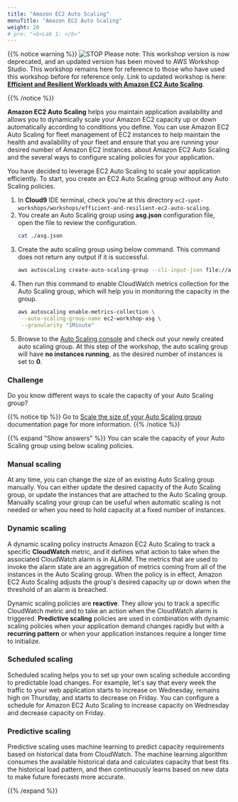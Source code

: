 ```yaml
---
title: "Amazon EC2 Auto Scaling"
menuTitle: "Amazon EC2 Auto Scaling"
weight: 20
# pre: "<b>Lab 1: </b>"
---
```


{{% notice warning %}}
![STOP](../images/stop_small.png)
Please note: This workshop version is now deprecated, and an updated version has been moved to AWS Workshop Studio. This workshop remains here for reference to those who have used this workshop before for reference only. Link to updated workshop is here: **[Efficient and Resilient Workloads with Amazon EC2 Auto Scaling](https://catalog.us-east-1.prod.workshops.aws/workshops/20c57d32-162e-4ad5-86a6-dff1f8de4b3c/en-US)**.

{{% /notice %}}

**Amazon EC2 Auto Scaling** helps you maintain application availability and allows you to dynamically scale your Amazon EC2 capacity up or down automatically according to conditions you define. You can use Amazon EC2 Auto Scaling for fleet management of EC2 instances to help maintain the health and availability of your fleet and ensure that you are running your desired number of Amazon EC2 instances. about Amazon EC2 Auto Scaling and the several ways to configure scaling policies for your application.

You have decided to leverage EC2 Auto Scaling to scale your application efficiently. To start, you create an EC2 Auto Scaling group without any Auto Scaling policies. 

1. In **Cloud9** IDE terminal, check you're at this directory `ec2-spot-workshops/workshops/efficient-and-resilient-ec2-auto-scaling`. 
2. You create an Auto Scaling group using **asg.json** configuration file, open the file to review the configuration.
    ```bash
    cat ./asg.json
    ```
3. Create the auto scaling group using below command. This command does not return any output if it is successful.
    ```bash
    aws autoscaling create-auto-scaling-group --cli-input-json file://asg.json
    ```
4. Then run this command to enable CloudWatch metrics collection for the Auto Scaling group, which will help you in monitoring the capacity in the group.
   ```bash
   aws autoscaling enable-metrics-collection \
    --auto-scaling-group-name ec2-workshop-asg \
    --granularity "1Minute"
    ```
5. Browse to the [Auto Scaling console](https://console.aws.amazon.com/ec2/autoscaling/home#AutoScalingGroups:view=details) and check out your newly created auto scaling group. At this step of the workshop, the auto scaling group will have **no instances running**, as the desired number of instances is set to **0**.

### Challenge 

Do you know different ways to scale the capacity of your Auto Scaling group?

{{% notice tip %}}
Go to [Scale the size of your Auto Scaling group](https://docs.aws.amazon.com/autoscaling/ec2/userguide/scale-your-group.html) documentation page for more information.
{{% /notice %}}

{{% expand "Show answers" %}}
You can scale the capacity of your Auto Scaling group using below scaling policies.

### Manual scaling
At any time, you can change the size of an existing Auto Scaling group manually. You can either update the desired capacity of the Auto Scaling group, or update the instances that are attached to the Auto Scaling group. Manually scaling your group can be useful when automatic scaling is not needed or when you need to hold capacity at a fixed number of instances.

### Dynamic scaling

A dynamic scaling policy instructs Amazon EC2 Auto Scaling to track a specific **CloudWatch** metric, and it defines what action to take when the associated CloudWatch alarm is in ALARM. The metrics that are used to invoke the alarm state are an aggregation of metrics coming from all of the instances in the Auto Scaling group. When the policy is in effect, Amazon EC2 Auto Scaling adjusts the group's desired capacity up or down when the threshold of an alarm is breached.

Dynamic scaling policies are **reactive**. They allow you to track a specific CloudWatch metric and to take an action when the CloudWatch alarm is triggered. **Predictive scaling** policies are used in combination with dynamic scaling policies when your application demand changes rapidly but with a **recurring pattern** or when your application instances require a longer time to initialize.

### Scheduled scaling

Scheduled scaling helps you to set up your own scaling schedule according to predictable load changes. For example, let's say that every week the traffic to your web application starts to increase on Wednesday, remains high on Thursday, and starts to decrease on Friday. You can configure a schedule for Amazon EC2 Auto Scaling to increase capacity on Wednesday and decrease capacity on Friday.

### Predictive scaling
Predictive scaling uses machine learning to predict capacity requirements based on historical data from CloudWatch. The machine learning algorithm consumes the available historical data and calculates capacity that best fits the historical load pattern, and then continuously learns based on new data to make future forecasts more accurate.

{{% /expand %}}